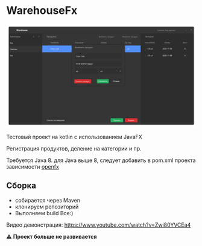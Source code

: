 # WarehouseFx

![screenshot](https://github.com/neowise-lab/warehousefx/blob/master/screenshots/shot-1.png)

Тестовый проект на kotlin с использованием JavaFX

Регистрация продуктов, деление на категории и пр.

Требуется Java 8. для Java выше 8, следует добавить в pom.xml проекта зависимости [openfx](https://mvnrepository.com/artifact/org.openjfx)

## Сборка
* собирается через Maven
* клонируем репозиторий
* Выполняем build
Все:)

Видео демонстрация:
https://www.youtube.com/watch?v=Zwi80YVCEa4

:warning: **Проект больше не развивается**

